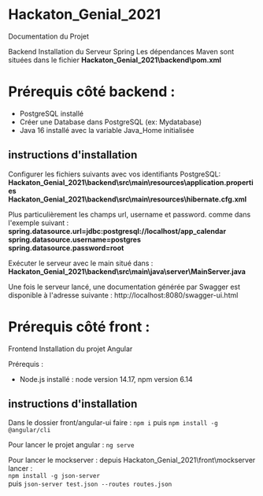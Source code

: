 # Hackaton_Genial_2021
Documentation du Projet 

Backend Installation du Serveur Spring
Les dépendances Maven sont situées dans le fichier **Hackaton_Genial_2021\backend\pom.xml**

# Prérequis côté backend :
- PostgreSQL installé
- Créer une Database dans PostgreSQL (ex: Mydatabase)
- Java 16 installé avec la variable Java_Home initialisée

 ## instructions d'installation
Configurer les fichiers suivants avec vos identifiants PostgreSQL: <br>
**Hackaton_Genial_2021\backend\src\main\resources\application.properties** <br>
**Hackaton_Genial_2021\backend\src\main\resources\hibernate.cfg.xml**

Plus particulièrement les champs url, username et password.
comme dans l'exemple suivant :
**spring.datasource.url=jdbc:postgresql://localhost/app_calendar** <br>
**spring.datasource.username=postgres**<br>
**spring.datasource.password=root**<br>


Exécuter le serveur avec le main situé dans : <br>
**Hackaton_Genial_2021\backend\src\main\java\server\MainServer.java**

Une fois le serveur lancé, une documentation générée par Swagger est disponible à l'adresse suivante : 
http://localhost:8080/swagger-ui.html

# Prérequis côté front :

Frontend Installation du projet Angular

Prérequis :
  - Node.js installé : node version 14.17, npm version 6.14
  
 ## instructions d'installation
Dans le dossier front/angular-ui faire :
`npm i` puis `npm install -g @angular/cli`

Pour lancer le projet angular :
`ng serve`

Pour lancer le mockserver :
depuis Hackaton_Genial_2021\front\mockserver lancer :<br>
`npm install -g json-server` <br>
puis `json-server test.json --routes routes.json`
